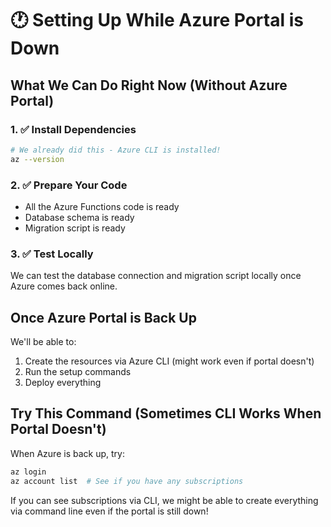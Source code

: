 # 🕐 Setting Up While Azure Portal is Down

## What We Can Do Right Now (Without Azure Portal)

### 1. ✅ Install Dependencies
```bash
# We already did this - Azure CLI is installed!
az --version
```

### 2. ✅ Prepare Your Code
- All the Azure Functions code is ready
- Database schema is ready
- Migration script is ready

### 3. ✅ Test Locally
We can test the database connection and migration script locally once Azure comes back online.

## Once Azure Portal is Back Up

We'll be able to:
1. Create the resources via Azure CLI (might work even if portal doesn't)
2. Run the setup commands
3. Deploy everything

## Try This Command (Sometimes CLI Works When Portal Doesn't)

When Azure is back up, try:
```bash
az login
az account list  # See if you have any subscriptions
```

If you can see subscriptions via CLI, we might be able to create everything via command line even if the portal is still down!


